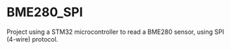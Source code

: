# BME280_SPI
Project using a STM32 microcontroller to read a BME280 sensor, using SPI (4-wire) protocol.
